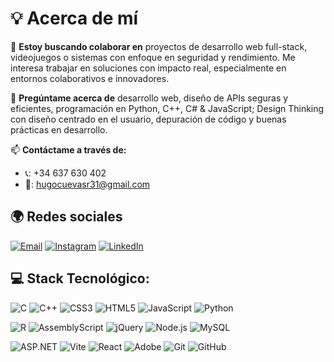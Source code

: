 
# 💡 Acerca de mí
<!--
🔭 **Estoy trabajando en** ...

🌱 **Estoy aprendiendo** ...
-->

🤝 **Estoy buscando colaborar en** proyectos de desarrollo web full-stack, videojuegos o sistemas con enfoque en seguridad y rendimiento. Me interesa trabajar en soluciones con impacto real, especialmente en entornos colaborativos e innovadores.

💬 **Pregúntame acerca de** desarrollo web, diseño de APIs seguras y eficientes, programación en Python, C++, C# & JavaScript; Design Thinking con diseño centrado en el usuario, depuración de código y buenas prácticas en desarrollo.

📫 **Contáctame a través de:** 
- 📞: +34 637 630 402
- 📧: hugocuevasr31@gmail.com

## 🌍 Redes sociales
[![Email](https://img.shields.io/badge/Email-D14836?style=flat&logo=gmail&logoColor=white)](mailto:hugocuevasr31@gmail.com)
[![Instagram](https://img.shields.io/badge/Instagram-E4405F?style=flat&logo=instagram&logoColor=white)](https://instagram.com/hugocuevas31)
[![LinkedIn](https://img.shields.io/badge/LinkedIn-0077B5?style=flat&logo=linkedin&logoColor=white)](https://linkedin.com/in/hugocuevasromera)

## 💻 Stack Tecnológico:

![C](https://img.shields.io/badge/C-00599C?style=flat&logo=c&logoColor=white)
![C++](https://img.shields.io/badge/C++-00599C?style=flat&logo=c%2B%2B&logoColor=white)
![CSS3](https://img.shields.io/badge/CSS3-1572B6?style=flat&logo=css3&logoColor=white)
![HTML5](https://img.shields.io/badge/HTML5-E34F26?style=flat&logo=html5&logoColor=white)
![JavaScript](https://img.shields.io/badge/JavaScript-F7DF1E?style=flat&logo=javascript&logoColor=black)
![Python](https://img.shields.io/badge/Python-3776AB?style=flat&logo=python&logoColor=white)

![R](https://img.shields.io/badge/R-276DC3?style=flat&logo=r&logoColor=white)
![AssemblyScript](https://img.shields.io/badge/AssemblyScript-000000?style=flat&logo=assemblyscript&logoColor=white)
![jQuery](https://img.shields.io/badge/jQuery-0769AD?style=flat&logo=jquery&logoColor=white)
![Node.js](https://img.shields.io/badge/Node.js-339933?style=flat&logo=nodedotjs&logoColor=white)
![MySQL](https://img.shields.io/badge/MySQL-4479A1?style=flat&logo=mysql&logoColor=white)

![ASP.NET](https://img.shields.io/badge/ASP.NET-512BD4?style=flat&logo=dotnet&logoColor=white)
![Vite](https://img.shields.io/badge/Vite-646CFF?style=flat&logo=vite&logoColor=white)
![React](https://img.shields.io/badge/React-20232A?style=flat&logo=react&logoColor=61DAFB)
![Adobe](https://img.shields.io/badge/Adobe-FF0000?style=flat&logo=adobe&logoColor=white)
![Git](https://img.shields.io/badge/Git-F05032?style=flat&logo=git&logoColor=white)
![GitHub](https://img.shields.io/badge/GitHub-181717?style=flat&logo=github&logoColor=white)



